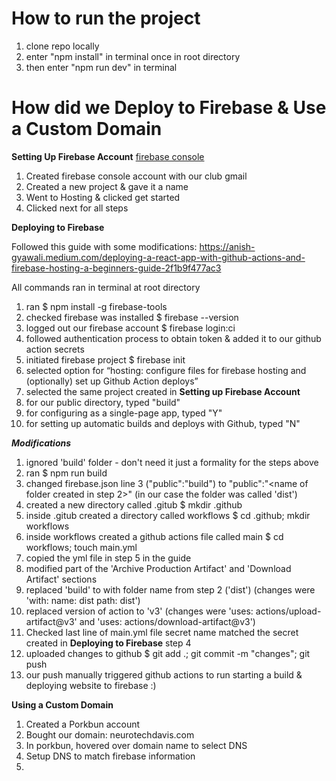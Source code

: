 # How to run the project
1. clone repo locally
2. enter "npm install" in terminal once in root directory
3. then enter "npm run dev" in terminal 

# How did we Deploy to Firebase & Use a Custom Domain
**Setting Up Firebase Account**
[firebase console](https://www.google.com/url?sa=t&source=web&rct=j&opi=89978449&url=https://console.firebase.google.com/&ved=2ahUKEwj4kYjW4OuIAxX0DzQIHZ6vE14QFnoECAkQAQ&usg=AOvVaw2FZlXJ-vssrAqr1uc6tr-x)
1. Created firebase console account with our club gmail
2. Created a new project & gave it a name
3. Went to Hosting & clicked get started
4. Clicked next for all steps

**Deploying to Firebase**

Followed this guide with some modifications: https://anish-gyawali.medium.com/deploying-a-react-app-with-github-actions-and-firebase-hosting-a-beginners-guide-2f1b9f477ac3

All commands ran in terminal at root directory
1. ran $ npm install -g firebase-tools
2. checked firebase was installed $ firebase --version
3. logged out our firebase account $ firebase login:ci
4. followed authentication process to obtain token & added it to our github action secrets
5. initiated firebase project $ firebase init
6. selected option for “hosting: configure files for firebase hosting and (optionally) set up Github Action deploys”
7. selected the same project created in **Setting up Firebase Account**
8. for our public directory, typed "build"
9. for configuring as a single-page app, typed "Y"
10. for setting up automatic builds and deploys with Github, typed "N"

***Modifications***
1. ignored 'build' folder - don't need it just a formality for the steps above
2. ran $ npm run build
3. changed firebase.json line 3 ("public":"build") to "public":"<name of folder created in step 2>"
   (in our case the folder was called 'dist')
4. created a new directory called .gitub $ mkdir .github
5. inside .gitub created a directory called workflows $ cd .github; mkdir workflows
6. inside workflows created a github actions file called main $ cd workflows; touch main.yml
7. copied the yml file in step 5 in the guide
8. modified part of the 'Archive Production Artifact' and 'Download Artifact' sections
 1. replaced 'build' to with folder name from step 2 ('dist')
  (changes were 'with: name: dist path: dist')
 2. replaced version of action to 'v3'
  (changes were 'uses: actions/upload-artifact@v3' and 'uses: actions/download-artifact@v3')
9. Checked last line of main.yml file secret name matched the secret created in **Deploying to Firebase** step 4
9. uploaded changes to github $ git add .; git commit -m "changes"; git push
10. our push manually triggered github actions to run starting a build & deploying website to firebase :)


**Using a Custom Domain**
1. Created a Porkbun account
2. Bought our domain: neurotechdavis.com
3. In porkbun, hovered over domain name to select DNS
4. Setup DNS to match firebase information
5. 
